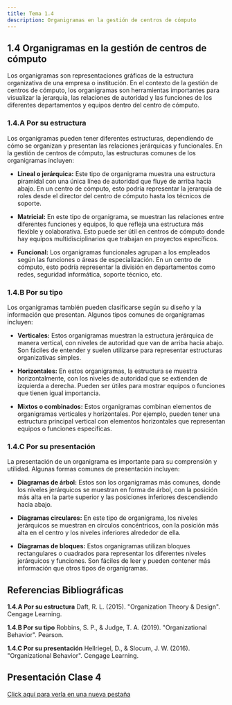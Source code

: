```yaml
---
title: Tema 1.4
description: Organigramas en la gestión de centros de cómputo
---
```

## 1.4 Organigramas en la gestión de centros de cómputo

Los organigramas son representaciones gráficas de la estructura organizativa de una empresa o institución. En el contexto de la gestión de centros de cómputo, los organigramas son herramientas importantes para visualizar la jerarquía, las relaciones de autoridad y las funciones de los diferentes departamentos y equipos dentro del centro de cómputo.

### 1.4.A Por su estructura

Los organigramas pueden tener diferentes estructuras, dependiendo de cómo se organizan y presentan las relaciones jerárquicas y funcionales. En la gestión de centros de cómputo, las estructuras comunes de los organigramas incluyen:

- **Lineal o jerárquica:** Este tipo de organigrama muestra una estructura piramidal con una única línea de autoridad que fluye de arriba hacia abajo. En un centro de cómputo, esto podría representar la jerarquía de roles desde el director del centro de cómputo hasta los técnicos de soporte.

- **Matricial:** En este tipo de organigrama, se muestran las relaciones entre diferentes funciones y equipos, lo que refleja una estructura más flexible y colaborativa. Esto puede ser útil en centros de cómputo donde hay equipos multidisciplinarios que trabajan en proyectos específicos.

- **Funcional:** Los organigramas funcionales agrupan a los empleados según las funciones o áreas de especialización. En un centro de cómputo, esto podría representar la división en departamentos como redes, seguridad informática, soporte técnico, etc.

### 1.4.B Por su tipo

Los organigramas también pueden clasificarse según su diseño y la información que presentan. Algunos tipos comunes de organigramas incluyen:

- **Verticales:** Estos organigramas muestran la estructura jerárquica de manera vertical, con niveles de autoridad que van de arriba hacia abajo. Son fáciles de entender y suelen utilizarse para representar estructuras organizativas simples.

- **Horizontales:** En estos organigramas, la estructura se muestra horizontalmente, con los niveles de autoridad que se extienden de izquierda a derecha. Pueden ser útiles para mostrar equipos o funciones que tienen igual importancia.

- **Mixtos o combinados:** Estos organigramas combinan elementos de organigramas verticales y horizontales. Por ejemplo, pueden tener una estructura principal vertical con elementos horizontales que representan equipos o funciones específicas.

### 1.4.C Por su presentación

La presentación de un organigrama es importante para su comprensión y utilidad. Algunas formas comunes de presentación incluyen:

- **Diagramas de árbol:** Estos son los organigramas más comunes, donde los niveles jerárquicos se muestran en forma de árbol, con la posición más alta en la parte superior y las posiciones inferiores descendiendo hacia abajo.

- **Diagramas circulares:** En este tipo de organigrama, los niveles jerárquicos se muestran en círculos concéntricos, con la posición más alta en el centro y los niveles inferiores alrededor de ella.

- **Diagramas de bloques:** Estos organigramas utilizan bloques rectangulares o cuadrados para representar los diferentes niveles jerárquicos y funciones. Son fáciles de leer y pueden contener más información que otros tipos de organigramas.

## Referencias Bibliográficas

**1.4.A Por su estructura**
Daft, R. L. (2015). "Organization Theory & Design". Cengage Learning.

**1.4.B Por su tipo**
Robbins, S. P., & Judge, T. A. (2019). "Organizational Behavior". Pearson.

**1.4.C Por su presentación**
Hellriegel, D., & Slocum, J. W. (2016). "Organizational Behavior". Cengage Learning.

## Presentación Clase 4

<a href="https://manualcc.eloychavez.dev/Clase4.pdf" target="_blank">Click aquí para verla en una nueva pestaña</a>